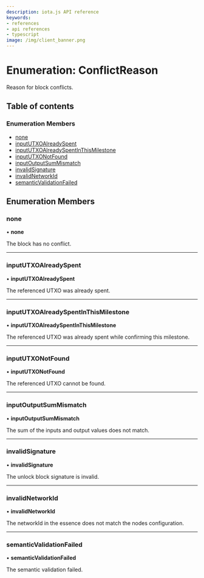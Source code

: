 ```yaml
---
description: iota.js API reference
keywords:
- references
- api references
- typescript
image: /img/client_banner.png
---
```

# Enumeration: ConflictReason

Reason for block conflicts.

## Table of contents

### Enumeration Members

- [none](ConflictReason.md#none)
- [inputUTXOAlreadySpent](ConflictReason.md#inpututxoalreadyspent)
- [inputUTXOAlreadySpentInThisMilestone](ConflictReason.md#inpututxoalreadyspentinthismilestone)
- [inputUTXONotFound](ConflictReason.md#inpututxonotfound)
- [inputOutputSumMismatch](ConflictReason.md#inputoutputsummismatch)
- [invalidSignature](ConflictReason.md#invalidsignature)
- [invalidNetworkId](ConflictReason.md#invalidnetworkid)
- [semanticValidationFailed](ConflictReason.md#semanticvalidationfailed)

## Enumeration Members

### none

• **none**

The block has no conflict.

___

### inputUTXOAlreadySpent

• **inputUTXOAlreadySpent**

The referenced UTXO was already spent.

___

### inputUTXOAlreadySpentInThisMilestone

• **inputUTXOAlreadySpentInThisMilestone**

The referenced UTXO was already spent while confirming this milestone.

___

### inputUTXONotFound

• **inputUTXONotFound**

The referenced UTXO cannot be found.

___

### inputOutputSumMismatch

• **inputOutputSumMismatch**

The sum of the inputs and output values does not match.

___

### invalidSignature

• **invalidSignature**

The unlock block signature is invalid.

___

### invalidNetworkId

• **invalidNetworkId**

The networkId in the essence does not match the nodes configuration.

___

### semanticValidationFailed

• **semanticValidationFailed**

The semantic validation failed.
